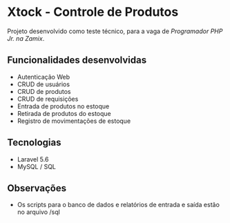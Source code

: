 # Xtock - Controle de Produtos

Projeto desenvolvido como teste técnico, para a vaga de *Programador PHP Jr. na Zamix*.

## Funcionalidades desenvolvidas

- Autenticação Web
- CRUD de usuários
- CRUD de produtos
- CRUD de requisições
- Entrada de produtos no estoque
- Retirada de produtos do estoque
- Registro de movimentações de estoque

## Tecnologias

- Laravel 5.6
- MySQL / SQL

## Observações

- Os scripts para o banco de dados e relatórios de entrada e saída estão no arquivo /sql
